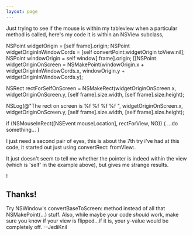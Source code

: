 ```yaml
---
layout: page
---
```




Just trying to see if the mouse is within my tableview when a particular method is called, here's my code it is within an NSView subclass, 

    

NSPoint widgetOrigin = [self frame].origin;
NSPoint widgetOriginInWindowCords = [self convertPoint:widgetOrigin toView:nil];
NSPoint windowOrigin = self window] frame].origin;
[[NSPoint widgetOriginOnScreen = NSMakePoint(windowOrigin.x + widgetOriginInWindowCords.x,
                                           windowOrigin.y + widgetOriginInWindowCords.y);


NSRect rectForSelfOnScreen = NSMakeRect(widgetOriginOnScreen.x, widgetOriginOnScreen.y, [self frame].size.width, [self frame].size.height);

NSLog(@"The rect on screen is %f %f %f %f ", widgetOriginOnScreen.x, widgetOriginOnScreen.y, [self frame].size.width, [self frame].size.height);

if (NSMouseInRect([NSEvent mouseLocation], rectForView, NO))
{
...do something...
}



I just need a second pair of eyes, this is about the 7th try i've had at this code, it started out just using convertRect: fromView:.

It just doesn't seem to tell me whether the pointer is indeed within the view (which is 'self' in the example above), but gives me strange results.

!

Thanks!
----
Try NSWindow's     convertBaseToScreen: method instead of all that     NSMakePoint(...) stuff. Also, while maybe your code *should* work, make sure you know if your view is flipped...if it is, your y-value would be completely off. --JediKnil
